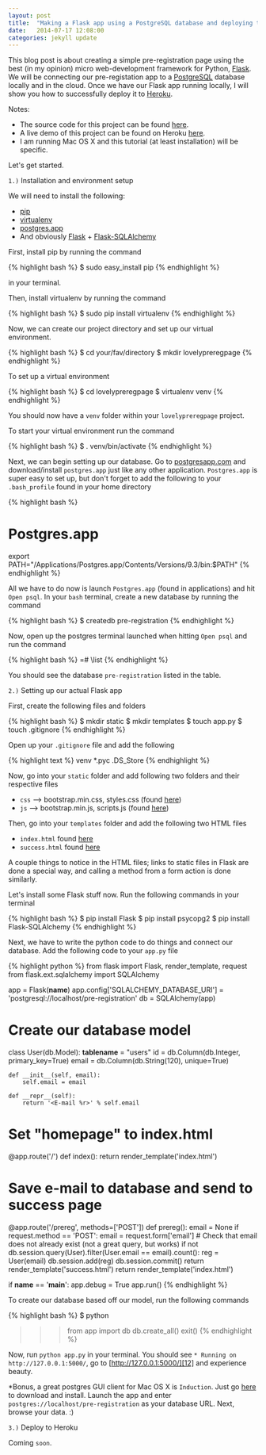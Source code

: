 ```yaml
---
layout: post
title:  "Making a Flask app using a PostgreSQL database and deploying to Heroku"
date:   2014-07-17 12:08:00
categories: jekyll update
---
```


This blog post is about creating a simple pre-registration page using the best (in my opinion) micro web-development framework for Python, [Flask][1]. We will be connecting our pre-registation app to a [PostgreSQL][2] database locally and in the cloud. Once we have our Flask app running locally, I will show you how to successfully deploy it to [Heroku][3].

Notes: 

- The source code for this project can be found [here][4].
- A live demo of this project can be found on Heroku [here]().
- I am running Mac OS X and this tutorial (at least installation) will be specific.

Let's get started.

`1.)` Installation and environment setup

We will need to install the following:

- [pip][5]
- [virtualenv][6]
- [postgres.app][7]
- And obviously [Flask][1] + [Flask-SQLAlchemy](https://pythonhosted.org/Flask-SQLAlchemy/)

First, install pip by running the command

{% highlight bash %}
$ sudo easy_install pip
{% endhighlight %}

in your terminal.

Then, install virtualenv by running the command

{% highlight bash %}
$ sudo pip install virtualenv
{% endhighlight %}

Now, we can create our project directory and set up our virtual environment.

{% highlight bash %}
$ cd your/fav/directory
$ mkdir lovelypreregpage
{% endhighlight %}

To set up a virtual environment

{% highlight bash %}
$ cd lovelypreregpage
$ virtualenv venv
{% endhighlight %}

You should now have a `venv` folder within your `lovelypreregpage` project.

To start your virtual environment run the command

{% highlight bash %}
$ . venv/bin/activate
{% endhighlight %}

Next, we can begin setting up our database. Go to [postgresapp.com][7] and download/install `postgres.app` just like any other application. `Postgres.app` is super easy to set up, but don't forget to add the following to your `.bash_profile` found in your home directory

{% highlight bash %}
# Postgres.app
export PATH="/Applications/Postgres.app/Contents/Versions/9.3/bin:$PATH"
{% endhighlight %}

All we have to do now is launch `Postgres.app` (found in applications) and hit `Open psql`. In your `bash` terminal, create a new database by running the command

{% highlight bash %}
$ createdb pre-registration
{% endhighlight %}

Now, open up the postgres terminal launched when hitting `Open psql` and run the command

{% highlight bash %}
=# \list
{% endhighlight %}

You should see the database `pre-registration` listed in the table.

`2.)` Setting up our actual Flask app

First, create the following files and folders

{% highlight bash %}
$ mkdir static
$ mkdir templates
$ touch app.py
$ touch .gitignore
{% endhighlight %}

Open up your `.gitignore` file and add the following

{% highlight text %}
venv
*.pyc
.DS_Store
{% endhighlight %}

Now, go into your `static` folder and add following two folders and their respective files

- `css` --> bootstrap.min.css, styles.css (found [here][8])
- `js` --> bootstrap.min.js, scripts.js (found [here][9])

Then, go into your `templates` folder and add the following two HTML files

- `index.html` found [here][10]
- `success.html` found [here][11]

A couple things to notice in the HTML files; links to static files in Flask are done a special way, and calling a method from a form action is done similarly.

Let's install some Flask stuff now. Run the following commands in your terminal

{% highlight bash %}
$ pip install Flask
$ pip install psycopg2
$ pip install Flask-SQLAlchemy
{% endhighlight %}

Next, we have to write the python code to do things and connect our database. Add the following code to your `app.py` file

{% highlight python %}
from flask import Flask, render_template, request
from flask.ext.sqlalchemy import SQLAlchemy

app = Flask(__name__)
app.config['SQLALCHEMY_DATABASE_URI'] = 'postgresql://localhost/pre-registration'
db = SQLAlchemy(app)

# Create our database model
class User(db.Model):
	__tablename__ = "users"
    id = db.Column(db.Integer, primary_key=True)
    email = db.Column(db.String(120), unique=True)

    def __init__(self, email):
        self.email = email

    def __repr__(self):
        return '<E-mail %r>' % self.email

# Set "homepage" to index.html
@app.route('/')
def index():
    return render_template('index.html')

# Save e-mail to database and send to success page
@app.route('/prereg', methods=['POST'])
def prereg():
    email = None
    if request.method == 'POST':
        email = request.form['email']
        # Check that email does not already exist (not a great query, but works)
        if not db.session.query(User).filter(User.email == email).count():
            reg = User(email)
            db.session.add(reg)
            db.session.commit()
            return render_template('success.html')
    return render_template('index.html')

if __name__ == '__main__':
    app.debug = True
    app.run()
{% endhighlight %}

To create our database based off our model, run the following commands

{% highlight bash %}
$ python
>>> from app import db
>>> db.create_all()
>>> exit()
{% endhighlight %}

Now, run `python app.py` in your terminal. You should see `* Running on http://127.0.0.1:5000/`, go to [http://127.0.0.1:5000/][12] and experience beauty.

*Bonus, a great postgres GUI client for Mac OS X is `Induction`. Just go [here](http://inductionapp.com/) to download and install. Launch the app and enter `postgres://localhost/pre-registration` as your database URL. Next, browse your data. :)

`3.)` Deploy to Heroku

Coming `soon`.

[1]: http://flask.pocoo.org/
[2]: http://www.postgresql.org/
[3]: https://www.heroku.com/
[4]: https://github.com/sahildiwan/flask-postgres-heroku
[5]: https://pypi.python.org/pypi/pip
[6]: https://virtualenv.pypa.io/en/latest/virtualenv.html
[7]: http://postgresapp.com/
[8]: https://github.com/sahildiwan/flask-postgres-heroku/tree/master/static/css
[9]: https://github.com/sahildiwan/flask-postgres-heroku/tree/master/static/js
[10]: https://github.com/sahildiwan/flask-postgres-heroku/blob/master/templates/index.html
[11]: https://github.com/sahildiwan/flask-postgres-heroku/blob/master/templates/success.html
[12]: http://127.0.0.1:5000/